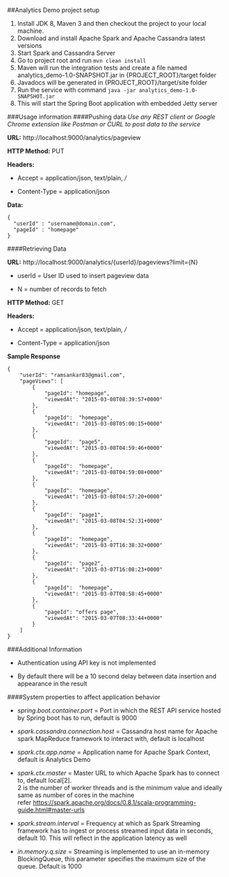 ##Analytics Demo project setup

1. Install JDK 8, Maven 3 and then checkout the project to your local machine.
2. Download and install Apache Spark and Apache Cassandra latest versions
3. Start Spark and Cassandra Server
4. Go to project root and run `mvn clean install`
5. Maven will run the integration tests and create a file named analytics_demo-1.0-SNAPSHOT.jar in {PROJECT_ROOT}/target folder
6. Javadocs will be generated in {PROJECT_ROOT}/target/site folder
7. Run the service with command `java -jar analytics_demo-1.0-SNAPSHOT.jar`
8. This will start the Spring Boot application with embedded Jetty server

###Usage information
####Pushing data 
*Use any REST client or Google Chrome extension like Postman or CURL to post data to the service*

**URL:** http://localhost:9000/analytics/pageview

**HTTP Method:** PUT

**Headers:**

- Accept = application/json, text/plain, */*

- Content-Type = application/json

**Data:**
```
{
  "userId" : "username@domain.com",
  "pageId" : "homepage"
}
```

####Retrieving Data

**URL:** http://localhost:9000/analytics/{userId}/pageviews?limit={N}

- userId = User ID used to insert pageview data

- N = number of records to fetch

**HTTP Method:** GET

**Headers:**

- Accept = application/json, text/plain, */*

- Content-Type = application/json

**Sample Response**

```
{
    "userId": "ramsankar83@gmail.com",
    "pageViews": [
        {
            "pageId": "homepage",
            "viewedAt": "2015-03-08T08:39:57+0000"
        },
        {
            "pageId":  "homepage",
            "viewedAt": "2015-03-08T05:00:15+0000"
        },
        {
            "pageId":  "page5",
            "viewedAt": "2015-03-08T04:59:46+0000"
        },
        {
            "pageId":  "homepage",
            "viewedAt": "2015-03-08T04:59:08+0000"
        },
        {
            "pageId":  "homepage",
            "viewedAt": "2015-03-08T04:57:20+0000"
        },
        {
            "pageId":  "page1",
            "viewedAt": "2015-03-08T04:52:31+0000"
        },
        {
            "pageId":  "homepage",
            "viewedAt": "2015-03-07T16:38:32+0000"
        },
        {
            "pageId":  "page2",
            "viewedAt": "2015-03-07T16:08:23+0000"
        },
        {
            "pageId":  "homepage",
            "viewedAt": "2015-03-07T08:58:45+0000"
        },
        {
            "pageId": "offers page",
            "viewedAt": "2015-03-07T08:33:44+0000"
        }
    ]
}
```

###Additional Information
- Authentication using API key is not implemented

- By default there will be a 10 second delay between data insertion and appearance in the result

####System properties to affect application behavior

- *spring.boot.container.port* = Port in which the REST API service hosted by Spring boot has to run, default is 9000

- *spark.cassandra.connection.host* = Cassandra host name for Apache spark MapReduce framework to interact with, default is localhost

- *spark.ctx.app.name* = Application name for Apache Spark Context, default is Analytics Demo

- *spark.ctx.master* = Master URL to which Apache Spark has to connect to, default local[2]. <br> 2 is the number of worker threads and is the minimum value and ideally same as number of cores in the machine <br> refer https://spark.apache.org/docs/0.8.1/scala-programming-guide.html#master-urls

- *spark.stream.interval* = Frequency at which as Spark Streaming framework has to ingest or process streamed input data in seconds, default 10. This will reflect in the application latency as well

- *in.memory.q.size* = Streaming is implemented to use an in-memory BlockingQueue, this parameter specifies the maximum size of the queue. Default is 1000
